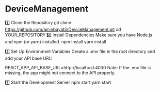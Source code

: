 # DeviceManagement

1️⃣ Clone the Repository
git clone https://github.com/aminbayat3/DeviceManagement.git
cd YOUR_REPOSITORY
2️⃣ Install Dependencies
Make sure you have Node.js and npm (or yarn) installed.
npm install
yarn install

3️⃣ Set Up Environment Variables
Create a .env file in the root directory and add your API base URL:

REACT_APP_API_BASE_URL=http://localhost:4000
Note: If the .env file is missing, the app might not connect to the API properly.

4️⃣ Start the Development Server
npm start
yarn start
